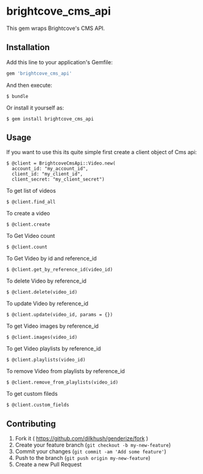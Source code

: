 # brightcove_cms_api

This gem wraps Brightcove's CMS API.

## Installation

Add this line to your application's Gemfile:

```ruby
gem 'brightcove_cms_api'
```

And then execute:

    $ bundle

Or install it yourself as:

    $ gem install brightcove_cms_api

## Usage

If you want to use this its quite simple first create a client object of Cms api:

    $ @client = BrightcoveCmsApi::Video.new(
      account_id: "my_account_id",
      client_id: "my_client_id",
      client_secret: "my_client_secret")

To get list of videos

    $ @client.find_all

To create a video

    $ @client.create

To Get Video count

    $ @client.count

To Get Video by id and reference_id

    $ @client.get_by_reference_id(video_id)

To delete Video by reference_id

    $ @client.delete(video_id)

To update Video by reference_id

    $ @client.update(video_id, params = {})

To get Video images by reference_id

    $ @client.images(video_id)

To get Video playlists by reference_id

    $ @client.playlists(video_id)

To remove Video from playlists by reference_id

    $ @client.remove_from_playlists(video_id)

To get custom fileds

    $ @client.custom_fields


## Contributing

1. Fork it ( https://github.com/dilkhush/genderize/fork )
2. Create your feature branch (`git checkout -b my-new-feature`)
3. Commit your changes (`git commit -am 'Add some feature'`)
4. Push to the branch (`git push origin my-new-feature`)
5. Create a new Pull Request
